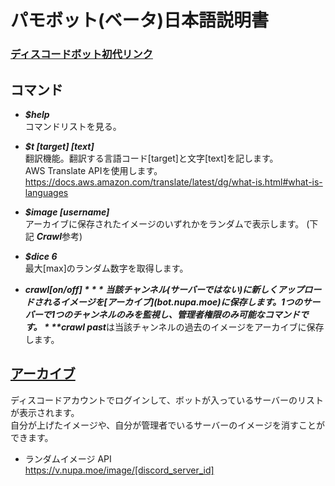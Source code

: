 # パモボット(ベータ)日本語説明書

### [ディスコードボット初代リンク](https://discordapp.com/oauth2/authorize?client_id=502450494380179461&permissions=522304&scope=bot)

## コマンド
- ***$help***  
コマンドリストを見る。

- ***$t [target] [text]***  
翻訳機能。翻訳する言語コード[target]と文字[text]を記します。  
AWS Translate APIを使用します。  
https://docs.aws.amazon.com/translate/latest/dg/what-is.html#what-is-languages

- ***$image [username]***  
アーカイブに保存されたイメージのいずれかをランダムで表示します。 (下記 ***Crawl***参考)

- ***$dice 6***  
最大[max]のランダム数字を取得します。

- ***$crawl [on/off]***  
当該チャンネル(サーバーではない)に新しくアップロードされるイメージを[アーカイブ](bot.nupa.moe)に保存します。  
1つのサーバーで1つのチャンネルのみを監視し、管理者権限のみ可能なコマンドです。    
***$crawl past***は当該チャンネルの過去のイメージをアーカイブに保存します。

## [アーカイブ](http://bot.nupa.moe/)  
ディスコードアカウントでログインして、ボットが入っているサーバーのリストが表示されます。  
自分が上げたイメージや、自分が管理者でいるサーバーのイメージを消すことができます。  
- ランダムイメージ API  
    https://v.nupa.moe/image/[discord_server_id]
